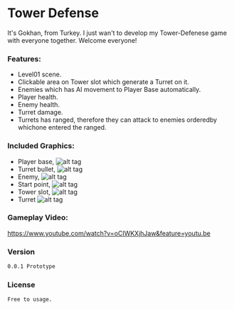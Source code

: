 # Tower Defense

It's Gokhan, from Turkey. I just wan't to develop my Tower-Defenese game with everyone together. Welcome everyone!

### Features: 

  - Level01 scene.
  - Clickable area on Tower slot which generate a Turret on it. 
  - Enemies which has AI movement to Player Base automatically. 
  - Player health. 
  - Enemy health. 
  - Turret damage. 
  - Turrets has ranged, therefore they can attack to enemies orderedby whichone entered the ranged.

### Included Graphics: 
-   Player base, ![alt tag](https://s7.postimg.org/cdppa9lzf/player_Base.png)
-   Turret bullet, ![alt tag](https://s7.postimg.org/bln1b2hsb/bullet.png)
-   Enemy, ![alt tag](https://s7.postimg.org/w71t2yzd7/enemy.png)
-   Start point, ![alt tag](https://s7.postimg.org/nrgtz7lvv/start_Point.png)
-   Tower slot, ![alt tag](https://s7.postimg.org/7ui22hthn/tower_Slot.png)
-   Turret ![alt tag](https://s7.postimg.org/pyl2n4r63/turret.png)

### Gameplay Video:
https://www.youtube.com/watch?v=oCIWKXjhJaw&feature=youtu.be


### Version

```sh
0.0.1 Prototype
```

### License
```sh
Free to usage.
```

